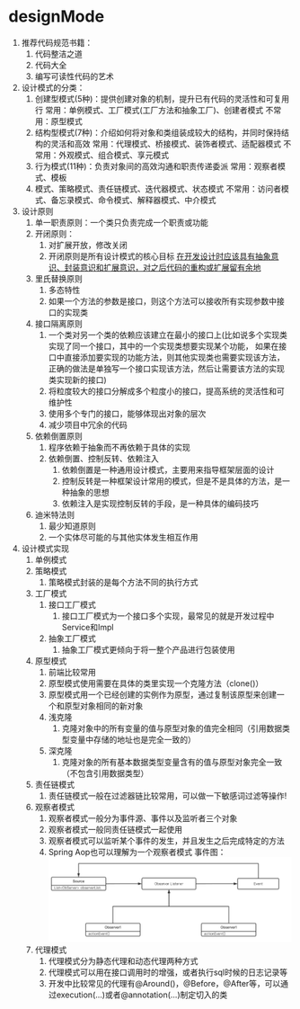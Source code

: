 # designMode
1. 推荐代码规范书籍：
   1. 代码整洁之道
   2. 代码大全
   3. 编写可读性代码的艺术
2. 设计模式的分类：
   1. 创建型模式(5种)：提供创建对象的机制，提升已有代码的灵活性和可复用行
      常用：单例模式、工厂模式(工厂方法和抽象工厂)、创建者模式
      不常用：原型模式
   2. 结构型模式(7种)：介绍如何将对象和类组装成较大的结构，并同时保持结构的灵活和高效
      常用：代理模式、桥接模式、装饰者模式、适配器模式
      不常用：外观模式、组合模式、享元模式
   3. 行为模式(11种)：负责对象间的高效沟通和职责传递委派
      常用：观察者模式、模板
   4. 模式、策略模式、责任链模式、迭代器模式、状态模式
      不常用：访问者模式、备忘录模式、命令模式、解释器模式、中介模式
3. 设计原则
   1. 单一职责原则：一个类只负责完成一个职责或功能
   2. 开闭原则：
      1. 对扩展开放，修改关闭
      2. 开闭原则是所有设计模式的核心目标
      [在开发设计时应该具有抽象意识、封装意识和扩展意识，对之后代码的重构或扩展留有余地]()
   3. 里氏替换原则
      1. 多态特性
      2. 如果一个方法的参数是接口，则这个方法可以接收所有实现参数中接口的实现类
   4. 接口隔离原则
      1. 一个类对另一个类的依赖应该建立在最小的接口上(比如说多个实现类实现了同一个接口，其中的一个实现类想要实现某个功能，
          如果在接口中直接添加要实现的功能方法，则其他实现类也需要实现该方法，正确的做法是单独写一个接口实现该方法，然后让需要该方法的实现类实现新的接口) 
      2. 将粒度较大的接口分解成多个粒度小的接口，提高系统的灵活性和可维护性
      3. 使用多个专门的接口，能够体现出对象的层次
      4. 减少项目中冗余的代码
   5. 依赖倒置原则
      1. 程序依赖于抽象而不再依赖于具体的实现
      2. 依赖倒置、控制反转、依赖注入
         1. 依赖倒置是一种通用设计模式，主要用来指导框架层面的设计
         2. 控制反转是一种框架设计常用的模式，但是不是具体的方法，是一种抽象的思想
         3. 依赖注入是实现控制反转的手段，是一种具体的编码技巧
   6. 迪米特法则
      1. 最少知道原则
      2. 一个实体尽可能的与其他实体发生相互作用
4. 设计模式实现
   1. 单例模式
   2. 策略模式
      1. 策略模式封装的是每个方法不同的执行方式
   3. 工厂模式
      1. 接口工厂模式
         1. 接口工厂模式为一个接口多个实现，最常见的就是开发过程中Service和Impl
      2. 抽象工厂模式
         1. 抽象工厂模式更倾向于将一整个产品进行包装使用
   4. 原型模式
      1. 前端比较常用
      2. 原型模式使用需要在具体的类里实现一个克隆方法（clone()）
      3. 原型模式用一个已经创建的实例作为原型，通过复制该原型来创建一个和原型对象相同的新对象
      4. 浅克隆
         1. 克隆对象中的所有变量的值与原型对象的值完全相同（引用数据类型变量中存储的地址也是完全一致的）
      5. 深克隆
         1. 克隆对象的所有基本数据类型变量含有的值与原型对象完全一致（不包含引用数据类型）
   5. 责任链模式
      1. 责任链模式一般在过滤器链比较常用，可以做一下敏感词过滤等操作!
   6. 观察者模式
      1. 观察者模式一般分为事件源、事件以及监听者三个对象
      2. 观察者模式一般同责任链模式一起使用
      3. 观察者模式可以监听某个事件的发生，并且发生之后完成特定的方法
      4. Spring Aop也可以理解为一个观察者模式
         事件图：![img_1.png](img_1.png)
   7. 代理模式
      1. 代理模式分为静态代理和动态代理两种方式
      2. 代理模式可以用在接口调用时的增强，或者执行sql时候的日志记录等
      3. 开发中比较常见的代理有@Around()，@Before，@After等，可以通过execution(...)或者@annotation(...)制定切入的类
   









